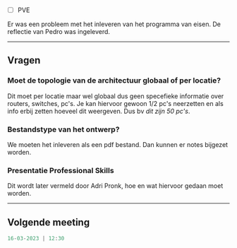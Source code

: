 ```toc
```

- [ ] PVE

Er was een probleem met het inleveren van het programma van eisen. De reflectie van Pedro was ingeleverd.

---

## Vragen

### Moet de topologie van de architectuur globaal of per locatie?
Dit moet per locatie maar wel globaal dus geen specefieke informatie over routers, switches, pc's. Je kan hiervoor gewoon 1/2 pc's neerzetten en als info erbij zetten hoeveel dit weergeven. Dus bv *dit zijn 50 pc's*.

### Bestandstype van het ontwerp?
We moeten het inleveren als een pdf bestand. Dan kunnen er notes bijgezet worden.

### Presentatie Professional Skills
Dit wordt later vermeld door Adri Pronk, hoe en wat hiervoor gedaan moet worden. 

---
## Volgende meeting
```js
16-03-2023 | 12:30
```


